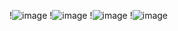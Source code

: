 !![image](https://user-images.githubusercontent.com/106466382/184501894-5da04027-5208-4f2f-8c7f-78c85d14ab91.png)
!![image](https://user-images.githubusercontent.com/106466382/184501900-55f08273-74a1-4b58-b9bd-b2fe598da33f.png)
!![image](https://user-images.githubusercontent.com/106466382/184501904-e8df5b41-4f66-4800-87a8-0063587f7981.png)
!![image](https://user-images.githubusercontent.com/106466382/184501907-e45137ed-9706-49e9-8dab-a1fef351c57a.png)
